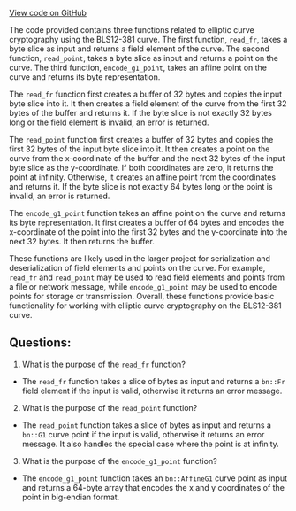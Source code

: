 [View code on GitHub](https://github.com/NethermindEth/nethermind/src/bench_precompiles/src/helpers.rs)

The code provided contains three functions related to elliptic curve cryptography using the BLS12-381 curve. The first function, `read_fr`, takes a byte slice as input and returns a field element of the curve. The second function, `read_point`, takes a byte slice as input and returns a point on the curve. The third function, `encode_g1_point`, takes an affine point on the curve and returns its byte representation.

The `read_fr` function first creates a buffer of 32 bytes and copies the input byte slice into it. It then creates a field element of the curve from the first 32 bytes of the buffer and returns it. If the byte slice is not exactly 32 bytes long or the field element is invalid, an error is returned.

The `read_point` function first creates a buffer of 32 bytes and copies the first 32 bytes of the input byte slice into it. It then creates a point on the curve from the x-coordinate of the buffer and the next 32 bytes of the input byte slice as the y-coordinate. If both coordinates are zero, it returns the point at infinity. Otherwise, it creates an affine point from the coordinates and returns it. If the byte slice is not exactly 64 bytes long or the point is invalid, an error is returned.

The `encode_g1_point` function takes an affine point on the curve and returns its byte representation. It first creates a buffer of 64 bytes and encodes the x-coordinate of the point into the first 32 bytes and the y-coordinate into the next 32 bytes. It then returns the buffer.

These functions are likely used in the larger project for serialization and deserialization of field elements and points on the curve. For example, `read_fr` and `read_point` may be used to read field elements and points from a file or network message, while `encode_g1_point` may be used to encode points for storage or transmission. Overall, these functions provide basic functionality for working with elliptic curve cryptography on the BLS12-381 curve.
## Questions: 
 1. What is the purpose of the `read_fr` function?
- The `read_fr` function takes a slice of bytes as input and returns a `bn::Fr` field element if the input is valid, otherwise it returns an error message.

2. What is the purpose of the `read_point` function?
- The `read_point` function takes a slice of bytes as input and returns a `bn::G1` curve point if the input is valid, otherwise it returns an error message. It also handles the special case where the point is at infinity.

3. What is the purpose of the `encode_g1_point` function?
- The `encode_g1_point` function takes an `bn::AffineG1` curve point as input and returns a 64-byte array that encodes the x and y coordinates of the point in big-endian format.